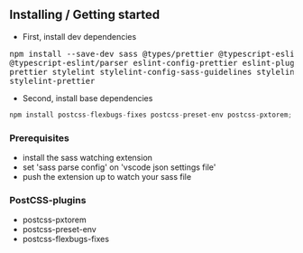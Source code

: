 ## Installing / Getting started

* First, install dev dependencies
<pre>npm install --save-dev sass @types/prettier @typescript-eslint/eslint-plugin 
@typescript-eslint/parser eslint-config-prettier eslint-plugin-prettier eslint-plugin-react-hooks 
prettier stylelint stylelint-config-sass-guidelines stylelint-config-standard-scss stylelint-order 
stylelint-prettier</pre>

* Second, install base dependencies
```javascript
npm install postcss-flexbugs-fixes postcss-preset-env postcss-pxtorem;
```



### Prerequisites

* install the sass watching extension
* set 'sass parse config' on 'vscode json settings file'
* push the extension up to watch your sass file

### PostCSS-plugins

* postcss-pxtorem
* postcss-preset-env
* postcss-flexbugs-fixes


